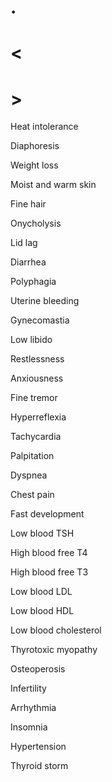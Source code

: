 # .

# <

# >

Heat intolerance

Diaphoresis

Weight loss

Moist and warm skin

Fine hair

Onycholysis

Lid lag

Diarrhea

Polyphagia

Uterine bleeding

Gynecomastia

Low libido

Restlessness

Anxiousness

Fine tremor

Hyperreflexia

Tachycardia

Palpitation

Dyspnea

Chest pain

Fast development

Low blood TSH

High blood free T4

High blood free T3

Low blood LDL

Low blood HDL

Low blood cholesterol

Thyrotoxic myopathy

Osteoperosis

Infertility

Arrhythmia

Insomnia

Hypertension

Thyroid storm
